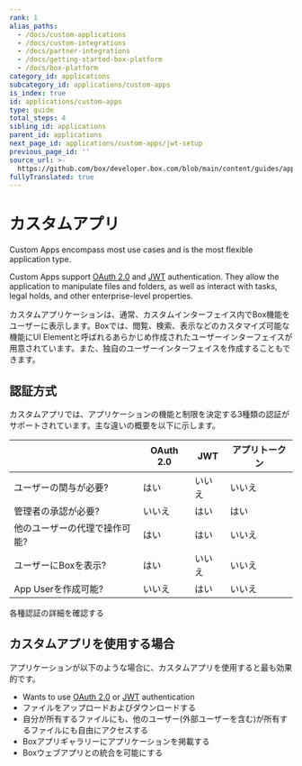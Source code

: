 ```yaml
---
rank: 1
alias_paths:
  - /docs/custom-applications
  - /docs/custom-integrations
  - /docs/partner-integrations
  - /docs/getting-started-box-platform
  - /docs/box-platform
category_id: applications
subcategory_id: applications/custom-apps
is_index: true
id: applications/custom-apps
type: guide
total_steps: 4
sibling_id: applications
parent_id: applications
next_page_id: applications/custom-apps/jwt-setup
previous_page_id: ''
source_url: >-
  https://github.com/box/developer.box.com/blob/main/content/guides/applications/custom-apps/index.md
fullyTranslated: true
---
```

# カスタムアプリ

Custom Apps encompass most use cases and is the most flexible application type.

Custom Apps support [OAuth 2.0][oauth2] and [JWT][jwt] authentication. They allow the application to manipulate files and folders, as well as interact with tasks, legal holds, and other enterprise-level properties.

カスタムアプリケーションは、通常、カスタムインターフェイス内でBox機能をユーザーに表示します。Boxでは、閲覧、検索、表示などのカスタマイズ可能な機能にUI Elementと呼ばれるあらかじめ作成されたユーザーインターフェイスが用意されています。また、独自のユーザーインターフェイスを作成することもできます。

## 認証方式

カスタムアプリでは、アプリケーションの機能と制限を決定する3種類の認証がサポートされています。主な違いの概要を以下に示します。

<!-- markdownlint-disable line-length -->

|                 | OAuth 2.0 | JWT | アプリトークン |
| --------------- | --------- | --- | ------- |
| ユーザーの関与が必要?     | はい        | いいえ | いいえ     |
| 管理者の承認が必要?      | いいえ       | はい  | はい      |
| 他のユーザーの代理で操作可能? | はい        | はい  | いいえ     |
| ユーザーにBoxを表示?    | はい        | いいえ | いいえ     |
| App Userを作成可能?  | いいえ       | はい  | いいえ     |

<!-- markdownlint-enable line-length -->

<CTA to="g://authentication/select">

各種認証の詳細を確認する

</CTA>

## カスタムアプリを使用する場合

アプリケーションが以下のような場合に、カスタムアプリを使用すると最も効果的です。

* Wants to use [OAuth 2.0][oauth2] or [JWT][jwt] authentication
* ファイルをアップロードおよびダウンロードする
* 自分が所有するファイルにも、他のユーザー(外部ユーザーを含む)が所有するファイルにも自由にアクセスする
* Boxアプリギャラリーにアプリケーションを掲載する
* Boxウェブアプリとの統合を可能にする

[oauth2]: guide://authentication/oauth2

[jwt]: guide://authentication/jwt
